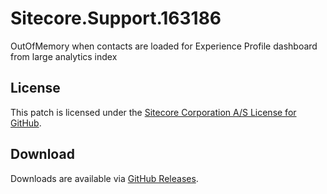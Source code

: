 # Sitecore.Support.163186
OutOfMemory when contacts are loaded for Experience Profile dashboard from large analytics index

## License  
This patch is licensed under the [Sitecore Corporation A/S License for GitHub](https://github.com/sitecoresupport/Sitecore.Support.163186/blob/master/LICENSE).  

## Download  
Downloads are available via [GitHub Releases](https://github.com/sitecoresupport/Sitecore.Support.163186/releases).  
